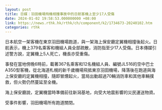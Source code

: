 ```yaml
---
layout: post
title: 日媒：羽田機場飛機相撞事故中的日航客機上至少17人受傷
date: 2024-01-02 19:58:53.000000000 +08:00
link: https://news.rthk.hk/rthk/ch/component/k2/1734673-20240102.htm
categories: rthk
---
```


日本航空一架客機在東京羽田機場跑道，與一架海上保安廳定翼機相撞後起火。日航表示，機上379名乘客和機組人員全部疏散，消防指至少17人受傷。日本傳媒引述警方說，定翼機上5人死亡，機長亦受重傷。

事發在當地傍晚6時前，載著367名乘客和12名機組人員、編號JL516的空中巴士A350型客機，從北海道札幌的新千歲機場飛抵東京羽田機場，降落後在跑道與海上保安廳的定翼機相撞，隨即冒煙起火，當局出動超過70輛消防車和其他車輛撲救，但火勢仍然蔓延至全機。

海上保安廳說，定翼機當時準備前往新潟基地，向受大地震影響的災民運送物資。

受事件影響，羽田機場所有跑道關閉。
